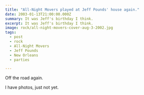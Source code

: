 ```yaml
---
title: "All-Night Movers played at Jeff Pounds' house again."
date: 2003-01-13T21:00:00.000Z
summary: It was Jeff's birthday I think.
excerpt: It was Jeff's birthday I think.
image: rock/all-night-movers-cover-aug-3-2002.jpg
tags:
  - post
  - rock
  - All-Night Movers
  - Jeff Pounds
  - New Orleans
  - parties

---
```


Off the road again.

I have photos, just not yet.
